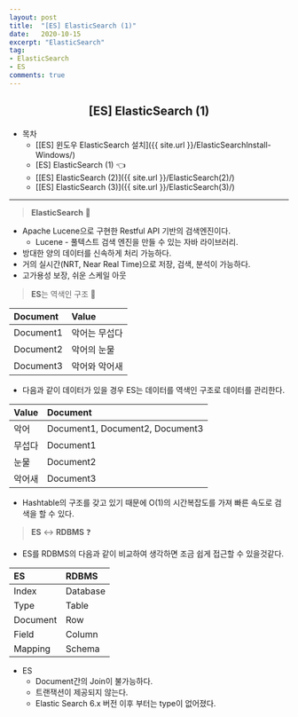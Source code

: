 ```yaml
---
layout: post
title:  "[ES] ElasticSearch (1)"
date:   2020-10-15
excerpt: "ElasticSearch"
tag: 
- ElasticSearch
- ES
comments: true
---
```


## <center>[ES] ElasticSearch (1) </center> 

- 목차   
    - [[ES] 윈도우 ElasticSearch 설치]({{ site.url }}/ElasticSearchInstall-Windows/)
    - [ES] ElasticSearch (1) 👈
    - [[ES] ElasticSearch (2)]({{ site.url }}/ElasticSearch(2)/)
    - [[ES] ElasticSearch (3)]({{ site.url }}/ElasticSearch(3)/)

--- 
> <b>ElasticSearch</b> 👀

- Apache Lucene으로 구현한 Restful API 기반의 검색엔진이다.
    - Lucene - 풀텍스트 검색 엔진을 만들 수 있는 자바 라이브러리.
- 방대한 양의 데이터를 신속하게 처리 가능하다.
- 거의 실시간(NRT, Near Real Time)으로 저장, 검색, 분석이 가능하다.
- 고가용성 보장, 쉬운 스케일 아웃

> <b>ES</b>는 역색인 구조 📑
 
| Document  | Value        |
| :------   | :----------- |
| Document1 | 악어는 무섭다 |
| Document2 | 악어의 눈물   | 
| Document3 | 악어와 악어새 |

- 다음과 같이 데이터가 있을 경우 ES는 데이터를 역색인 구조로 데이터를 관리한다.

| Value  | Document                        |
| :------| :-----------                    |
| 악어   | Document1, Document2, Document3 |
| 무섭다 | Document1                       |
| 눈물   | Document2                       |
| 악어새 | Document3                       |

- Hashtable의 구조를 갖고 있기 때문에 O(1)의 시간복잡도를 가져 빠른 속도로 검색을 할 수 있다.

> <b>ES</b> <-> <b>RDBMS</b> ❓

- ES를 RDBMS의 다음과 같이 비교하여 생각하면 조금 쉽게 접근할 수 있을것같다.

| ES  | RDBMS        |
| :------   | :------ |
| Index | Database |
| Type | Table   | 
| Document | Row |
| Field | Column |
| Mapping | Schema |

- ES
    - Document간의 Join이 불가능하다.
    - 트랜잭션이 제공되지 않는다.
    - Elastic Search 6.x 버전 이후 부터는 type이 없어졌다. 